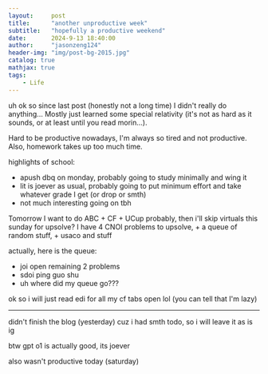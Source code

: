 ```yaml
---
layout:     post
title:      "another unproductive week"
subtitle:   "hopefully a productive weekend"
date:       2024-9-13 18:40:00
author:     "jasonzeng124"
header-img: "img/post-bg-2015.jpg"
catalog: true
mathjax: true
tags:
    - Life
---
```


uh ok so since last post (honestly not a long time) I didn't really do anything... Mostly just learned some special relativity (it's not as hard as it sounds, or at least until you read morin...).

Hard to be productive nowadays, I'm always so tired and not productive. Also, homework takes up too much time.

highlights of school:

- apush dbq on monday, probably going to study minimally and wing it
- lit is joever as usual, probably going to put minimum effort and take whatever grade I get (or drop or smth)
- not much interesting going on tbh

Tomorrow I want to do ABC + CF + UCup probably, then i'll skip virtuals this sunday for upsolve? I have 4 CNOI problems to upsolve, + a queue of random stuff, + usaco and stuff

actually, here is the queue:
- joi open remaining 2 problems
- sdoi ping guo shu
- uh where did my queue go???

ok so i will just read edi for all my cf tabs open lol (you can tell that I'm lazy)

---

didn't finish the blog (yesterday) cuz i had smth todo, so i will leave it as is ig

btw gpt o1 is actually good, its joever

also wasn't productive today (saturday)